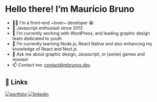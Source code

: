 # Hello there! I’m Maurício Bruno

- 👩‍💻 I'm a front-end ~lover~ developer 😁.
- 👀 Javascript enthusiast since 2013
- 🔭 I'm currently working with WordPress, and leading graphic design team dedicated to youth
- 🌱 I’m currently learning Node.js, React Native and also enhancing my knowledge of React and Next.js
- 💬 Ask me about graphic design, Javascript, or (some) games and movies!
- 📫 Contact me: contact@mbrunos.dev


## 🔗 Links
[![portfolio](https://img.shields.io/badge/my_portfolio-000?style=for-the-badge&logo=ko-fi&logoColor=white)](https://mbrunos.dev/)
[![linkedin](https://img.shields.io/badge/linkedin-0A66C2?style=for-the-badge&logo=linkedin&logoColor=white)](https://www.linkedin.com/in/mauricio-bruno-da-silva/)
